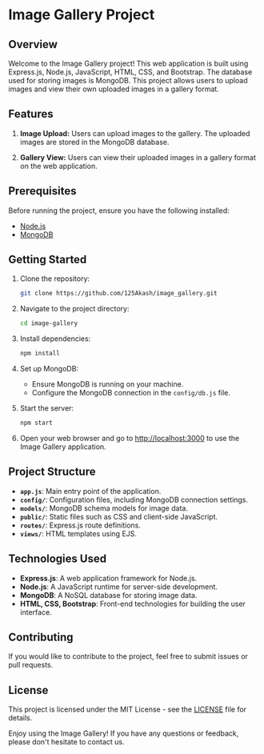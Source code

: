 # Image Gallery Project

## Overview

Welcome to the Image Gallery project! This web application is built using Express.js, Node.js, JavaScript, HTML, CSS, and Bootstrap. The database used for storing images is MongoDB. This project allows users to upload images and view their own uploaded images in a gallery format.

## Features

1. **Image Upload:** Users can upload images to the gallery. The uploaded images are stored in the MongoDB database.

2. **Gallery View:** Users can view their uploaded images in a gallery format on the web application.

## Prerequisites

Before running the project, ensure you have the following installed:

- [Node.js](https://nodejs.org/)
- [MongoDB](https://www.mongodb.com/try/download/community)

## Getting Started

1. Clone the repository:

   ```bash
   git clone https://github.com/125Akash/image_gallery.git
   ```

2. Navigate to the project directory:

   ```bash
   cd image-gallery
   ```

3. Install dependencies:

   ```bash
   npm install
   ```

4. Set up MongoDB:
   - Ensure MongoDB is running on your machine.
   - Configure the MongoDB connection in the `config/db.js` file.

5. Start the server:

   ```bash
   npm start
   ```

6. Open your web browser and go to [http://localhost:3000](http://localhost:3000) to use the Image Gallery application.

## Project Structure

- **`app.js`**: Main entry point of the application.
- **`config/`**: Configuration files, including MongoDB connection settings.
- **`models/`**: MongoDB schema models for image data.
- **`public/`**: Static files such as CSS and client-side JavaScript.
- **`routes/`**: Express.js route definitions.
- **`views/`**: HTML templates using EJS.

## Technologies Used

- **Express.js**: A web application framework for Node.js.
- **Node.js**: A JavaScript runtime for server-side development.
- **MongoDB**: A NoSQL database for storing image data.
- **HTML, CSS, Bootstrap**: Front-end technologies for building the user interface.

## Contributing

If you would like to contribute to the project, feel free to submit issues or pull requests.

## License

This project is licensed under the MIT License - see the [LICENSE](LICENSE) file for details.

Enjoy using the Image Gallery! If you have any questions or feedback, please don't hesitate to contact us.
